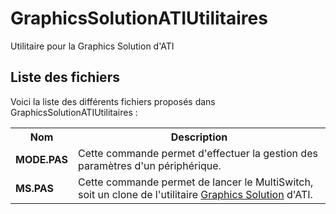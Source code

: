 # GraphicsSolutionATIUtilitaires
Utilitaire pour la Graphics Solution d'ATI

<h2>Liste des fichiers</h2>

Voici la liste des différents fichiers proposés dans GraphicsSolutionATIUtilitaires :

<table>
		<tr>
			<th>Nom</th>
			<th>Description</th>	
		</tr>
		<tr>
			<td><b>MODE.PAS</b></td>
			<td>Cette commande permet d'effectuer la gestion des paramètres d'un périphérique.</td>
		</tr>	
		<tr>
			<td><b>MS.PAS</b></td>
			<td>Cette commande permet de lancer le MultiSwitch, soit un clone de l'utilitaire <a href="https://www.gladir.com/LEXIQUE/CARD/graphicssolution.htm">Graphics Solution</a> d'ATI.</td>
		</tr>	
	</table>
